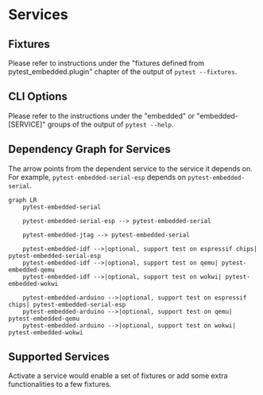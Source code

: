 # Services

## Fixtures

Please refer to instructions under the "fixtures defined from pytest_embedded.plugin" chapter of the output of `pytest --fixtures`.

## CLI Options

Please refer to the instructions under the "embedded" or "embedded-[SERVICE]" groups of the output of `pytest --help`.

## Dependency Graph for Services

The arrow points from the dependent service to the service it depends on. For example, `pytest-embedded-serial-esp` depends on `pytest-embedded-serial`.

```{mermaid}
graph LR
    pytest-embedded-serial
    
    pytest-embedded-serial-esp --> pytest-embedded-serial
    
    pytest-embedded-jtag --> pytest-embedded-serial
    
    pytest-embedded-idf -->|optional, support test on espressif chips| pytest-embedded-serial-esp
    pytest-embedded-idf -->|optional, support test on qemu| pytest-embedded-qemu
    pytest-embedded-idf -->|optional, support test on wokwi| pytest-embedded-wokwi
    
    pytest-embedded-arduino -->|optional, support test on espressif chips| pytest-embedded-serial-esp
    pytest-embedded-arduino -->|optional, support test on qemu| pytest-embedded-qemu
    pytest-embedded-arduino -->|optional, support test on wokwi| pytest-embedded-wokwi
```

## Supported Services

Activate a service would enable a set of fixtures or add some extra functionalities to a few fixtures.

```{include} ../pytest-embedded-serial/README.md
```

```{include} ../pytest-embedded-serial-esp/README.md
```

```{include} ../pytest-embedded-idf/README.md
```

```{include} ../pytest-embedded-jtag/README.md
```

```{include} ../pytest-embedded-qemu/README.md
```

```{include} ../pytest-embedded-arduino/README.md
```

```{include} ../pytest-embedded-wokwi/README.md
```
